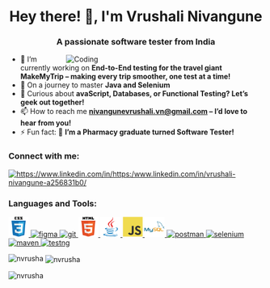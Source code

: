 <h1 align="center">Hey there! 👋, I'm Vrushali Nivangune</h1>
<h3 align="center">A passionate software tester from India</h3>


<img align="right" alt="Coding" width="390" src="https://i.pinimg.com/originals/e7/26/c7/e726c74ac081eed50feee1433d12c998.gif" style="margin=10px;">

- 🔭 I’m currently working on **End-to-End testing for the travel giant MakeMyTrip – making every trip smoother, one test at a time!**
- 🌱 On a journey to master **Java and Selenium**
- 💬  Curious about **avaScript, Databases, or Functional Testing? Let’s geek out together!**
- 📫 How to reach me **nivangunevrushali.vn@gmail.com – I’d love to hear from you!**
- ⚡ Fun fact: 🎢 **I’m a Pharmacy graduate turned Software Tester!**  
  
  
<h3 align="left">Connect with me:</h3>
<p align="left">
<a href="https://www.linkedin.com/in/vrushali-nivangune-a256831b0/" target="blank"><img align="center" src="https://raw.githubusercontent.com/rahuldkjain/github-profile-readme-generator/master/src/images/icons/Social/linked-in-alt.svg" alt="https://www.linkedin.com/in/https:/www.linkedin.com/in/vrushali-nivangune-a256831b0/" height="30" width="40" /></a>
</p>
<h3 align="left">Languages and Tools:</h3>

<p align="left"> <a href="https://www.w3schools.com/css/" target="_blank" rel="noreferrer"> <img src="https://raw.githubusercontent.com/devicons/devicon/master/icons/css3/css3-original-wordmark.svg" alt="css3" width="40" height="40"/> </a>
<a href="https://www.figma.com/" target="_blank" rel="noreferrer"> <img src="https://www.vectorlogo.zone/logos/figma/figma-icon.svg" alt="figma" width="40" height="40"/> </a> <a href="https://git-scm.com/" target="_blank" rel="noreferrer"> <img src="https://www.vectorlogo.zone/logos/git-scm/git-scm-icon.svg" alt="git" width="40" height="40"/> </a> <a href="https://www.w3.org/html/" target="_blank" rel="noreferrer"> <img src="https://raw.githubusercontent.com/devicons/devicon/master/icons/html5/html5-original-wordmark.svg" alt="html5" width="40" height="40"/> </a>
<a href="https://www.java.com" target="_blank" rel="noreferrer"> <img src="https://raw.githubusercontent.com/devicons/devicon/master/icons/java/java-original.svg" alt="java" width="40" height="40"/> </a> <a href="https://developer.mozilla.org/en-US/docs/Web/JavaScript" target="_blank" rel="noreferrer"> <img src="https://raw.githubusercontent.com/devicons/devicon/master/icons/javascript/javascript-original.svg" alt="javascript" width="40" height="40"/> </a> <a href="https://www.mysql.com/" target="_blank" rel="noreferrer"> <img src="https://raw.githubusercontent.com/devicons/devicon/master/icons/mysql/mysql-original-wordmark.svg" alt="mysql" width="40" height="40"/> </a> 
<a href="https://postman.com" target="_blank" rel="noreferrer"> <img src="https://www.vectorlogo.zone/logos/getpostman/getpostman-icon.svg" alt="postman" width="40" height="40"/> </a> <a href="https://www.selenium.dev" target="_blank" rel="noreferrer"> <img src="https://raw.githubusercontent.com/detain/svg-logos/780f25886640cef088af994181646db2f6b1a3f8/svg/selenium-logo.svg" alt="selenium" width="40" height="40"/> </a> 
<a href="https://maven.apache.org/" target="_blank" rel="noreferrer"> 
  <img src="https://encrypted-tbn0.gstatic.com/images?q=tbn:ANd9GcQ7j-TME_dex1aKFg4hd_6CTsxZx_duYzmVkkbNA6Foz6XV-LrMtqSIKHmdcxS3B_h-kG4&usqp=CAU" alt="maven" width="40" height="40"/> 
</a>
<a href="https://testng.org/" target="_blank" rel="noreferrer"> 
  <img src="https://avatars.githubusercontent.com/u/12528662?s=200&v=4" alt="testng" width="40" height="40"/> 
</a></p>

<p><img align="left" src="https://github-readme-stats.vercel.app/api/top-langs?username=nvrusha&show_icons=true&locale=en&layout=compact" alt="nvrusha" /></p>

<p>&nbsp;<img align="center" src="https://github-readme-stats.vercel.app/api?username=nvrusha&show_icons=true&locale=en" alt="nvrusha" /></p>

<p><img align="center" src="https://github-readme-streak-stats.herokuapp.com/?user=nvrusha&" alt="nvrusha" /></p>

